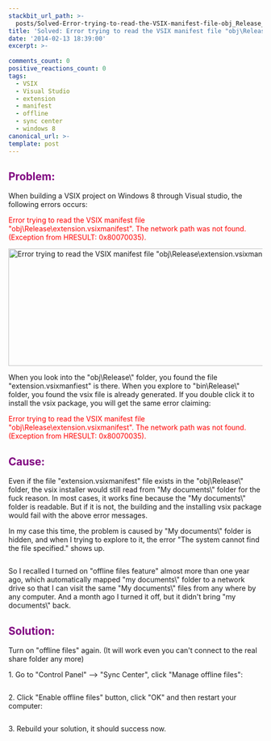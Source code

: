 ```yaml
---
stackbit_url_path: >-
  posts/Solved-Error-trying-to-read-the-VSIX-manifest-file-obj_Release_extensionvsixmanifest-when-building-VSIX-project
title: 'Solved: Error trying to read the VSIX manifest file "obj\Release\extension.vsixmanifest" when building VSIX project.'
date: '2014-02-13 18:39:00'
excerpt: >-
  
comments_count: 0
positive_reactions_count: 0
tags: 
  - VSIX
  - Visual Studio
  - extension
  - manifest
  - offline
  - sync center
  - windows 8
canonical_url: >-
template: post
---
```

<h2><span style="color: #800080;">Problem:&nbsp;</span></h2>
<p>When building a VSIX project on Windows 8 through Visual studio, the following errors occurs:</p>
<p><span style="color: #ff0000;">Error trying to read the VSIX manifest file "obj\Release\extension.vsixmanifest". The network path was not found. (Exception from HRESULT: 0x80070035).</span></p>
<p><a title="Error trying to read the VSIX manifest file &quot;obj\Release\extension.vsixmanifest&quot;." href="/blog/image.axd?picture=%2f2014%2f02%2fUntitled.png" target="_blank"><img src="/blog/image.axd?picture=%2f2014%2f02%2fUntitled.png" alt="Error trying to read the VSIX manifest file &quot;obj\Release\extension.vsixmanifest&quot;." width="647" height="232" /></a></p>
<p>When you look into the "obj\Release\" folder, you found the file "extension.vsixmanfiest" is there. When you explore to "bin\Release\" folder, you found the vsix file is already generated. If you double click it to install the vsix package, you will get the same error claiming:</p>
<p><span style="color: #ff0000;">Error trying to read the VSIX manifest file "obj\Release\extension.vsixmanifest". The network path was not found. (Exception from HRESULT: 0x80070035).</span></p>
<h2><span style="color: #800080;">Cause:</span></h2>
<p>Even if the file "extension.vsixmanifest" file exists in the "obj\Release\" folder, the vsix installer would still read from "My documents\" folder for the fuck reason. In most cases, it works fine because the "My documents\" folder is readable. But if it is not, the building and the installing vsix package would fail with the above error messages.</p>
<p>In my case this time, the problem is caused by "My documents\" folder is hidden, and when I trying to explore to it, the error "The system cannot find the file specified." shows up.</p>
<p><img src="/blog/image.axd?picture=%2f2014%2f02%2fmy+documents.png" alt="" /></p>
<p>So I recalled I turned on "offline files feature" almost more than one year ago, which automatically mapped "my documents\" folder to a network drive so that I can visit the same "My documents\" files from any where by any computer. And a month ago I turned it off, but it didn't bring "my documents\" back.</p>
<h2><span style="color: #800080;">Solution:</span></h2>
<p>Turn on "offline files" again. (It will work even you can't connect to the real share folder any more)</p>
<p>1. Go to "Control Panel" --&gt; "Sync Center", click "Manage offline files":</p>
<p><img src="/blog/image.axd?picture=%2f2014%2f02%2fsyncCenter.png" alt="" /></p>
<p>2. Click "Enable offline files" button, click "OK" and then restart your computer:</p>
<p><img src="/blog/image.axd?picture=%2f2014%2f02%2fofflinefiles.png" alt="" /></p>
<p>3. Rebuild your solution, it should success now.</p>